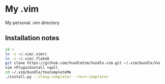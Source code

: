 My .vim
=======

My personal .vim directory

Installation notes
------------------

```sh
cd ~
ln -s ~/.vim/.vimrc
ln -s ~/.vim/.flake8
git clone https://github.com/VundleVim/Vundle.vim.git ~/.vim/bundle/Vundle.vim
vim +PluginInstall +qall
cd ~/.vim/bundle/YouCompleteMe
./install.py --clang-completer --tern-completer
```
